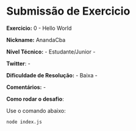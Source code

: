 # Submissão de Exercicio

**Exercicio:** 0 - Hello World

**Nickname:** AnandaCba

**Nível Técnico:** - Estudante/Junior -

**Twitter**: -

**Dificuldade de Resolução:** - Baixa -

**Comentários:** -

**Como rodar o desafio**:

Use o comando abaixo: 
```Bash
node index.js
``` 